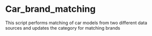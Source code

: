 # Car_brand_matching
This script performs matching of car models from two different data sources and updates the category for matching brands
